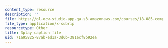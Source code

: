 ```yaml
---
content_type: resource
description: ''
file: https://ol-ocw-studio-app-qa.s3.amazonaws.com/courses/18-085-computational-science-and-engineering-i-fall-2008/71a9582587abed1a3d6b381ecf8b92ea_2OmTX1AeVAg.srt
file_type: application/x-subrip
resourcetype: Other
title: 3play caption file
uid: 71a95825-87ab-ed1a-3d6b-381ecf8b92ea
---
```

